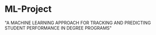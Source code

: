 # ML-Project
"A MACHINE LEARNING APPROACH FOR TRACKING AND PREDICTING STUDENT PERFORMANCE IN DEGREE PROGRAMS"
